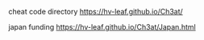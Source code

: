 cheat code directory
https://hv-leaf.github.io/Ch3at/

japan funding
https://hv-leaf.github.io/Ch3at/Japan.html
